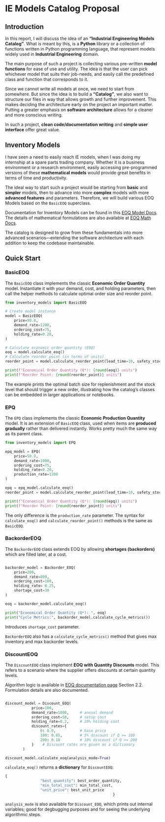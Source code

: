 # IE Models Catalog Proposal

## Introduction

In this report, I will discuss the idea of an **“Industrial Engineering Models Catalog”**.  What is meant by this, is a **Python** library or a collection of functions written in Python programming language, that represent models widely used in **Industrial Engineering** domain. 

The main purpose of such a project is collecting various pre-written **model functions** for ease of use and utility. The idea is that the user can pick whichever model that suits their job-needs, and easily call the predefined class and function that corresponds to it.

Since we cannot write all models at once, we need to start from somewhere. But since the idea is to build a **“Catalog”**, we also want to structure our files in way that allows growth and further improvement. This makes deciding the architecture early on the project an important matter. Putting a greater emphasis on **software architecture** allows for a cleaner and more conscious writing.

In such a project, **clean code/documentation writing** and **simple user interface** offer great value.

## Inventory Models

I have seen a need to easily reach IE models, when I was doing my internship at a spare parts trading company. Whether it is a business environment or a research environment, easily accessing pre-programmed versions of these **mathematical models** would provide great benefits in terms of time and productivity.

The ideal way to start such a project would be starting from **basic** and **simpler** models, then to advance into more **complex** models with more **advanced features** and parameters. Therefore, we will build various EOQ Models based on the `BasicEOQ` superclass.

Documentation for Inventory Models can be found in this [EOQ Model Docs](https://understood-key-c19.notion.site/ebd/25fa928f126d804080baf9c1c5704332). The details of mathematical formulations are also available at [EOQ Math Docs](https://understood-key-c19.notion.site/ebd/25fa928f126d806fa746ebba2d5dcd7e?v=25fa928f126d8092983c000c2642387a).

The catalog is designed to grow from these fundamentals into more advanced scenarios—extending the software architecture with each addition to keep the codebase maintainable.

## Quick Start

### BasicEOQ

The `BasicEOQ` class implements the classic **Economic Order Quantity** model. Instantiate it with your demand, cost, and holding parameters, then call the helper methods to calculate optimal order size and reorder point.

```python
from inventory_models import BasicEOQ

# Create model instance
model = BasicEOQ(
    price=50.0,
    demand_rate=1200,
    ordering_cost=75,
    holding_rate=0.20,
)

# Calculate economic order quantity (EOQ)
eoq = model.calculate_eoq()
# Calculate reorder point (in terms of units)
reorder_point = model.calculate_reorder_point(lead_time=10, safety_stock=20)

print(f"Economical Order Quantity (Q*): {round(eoq)} units")
print(f"Reorder Point: {round(reorder_point)} units")
```

The example prints the optimal batch size for replenishment and the stock level that should trigger a new order, illustrating how the catalog’s classes can be embedded in larger applications or notebooks.

### EPQ

The `EPQ` class implements the classic **Economic Production Quantity** model. It is an extension of `BasicEOQ` class, used when items are **produced gradually** rather than delivered instantly. Works pretty much the same way as its parent class.

```python
from inventory_models import EPQ

epq_model = EPQ(
    price=50.0,
    demand_rate=1000,
    ordering_cost=75,
    holding_rate=0.20,
    production_rate=1200
)

epq = epq_model.calculate_eoq()
reorder_point = model.calculate_reorder_point(lead_time=10, safety_stock=20)

print(f"Economical Order Quantity (Q*): {round(epq)} units")
print(f"Reorder Point: {round(reorder_point)} units")
```

The only difference is the `production_rate` parameter. The syntax for `calculate_eoq()` and `calculate_reorder_point()` methods is the same as `BasicEOQ`.

### BackorderEOQ

The `BackorderEOQ` class extends EOQ by allowing **shortages (backorders)** which are filled later, at a cost.

```python

backorder_model = Backorder_EOQ(
    price=200,
    demand_rate=800,
    ordering_cost=100,
    holding_rate= 0.25,
    shortage_cost=30
)

eoq = backorder_model.calculate_eoq()

print("Economical Order Quantity (Q*): ", eoq)
print("Cycle Metrics:", backorder_model.calculate_cycle_metrics())
```

Introduces `shortage_cost` parameter.

`BackorderEOQ` also has a `calculate_cycle_metrics()` method that gives max inventory and max backorder levels.

### DiscountEOQ

The `DiscountEOQ` class implement **EOQ with Quantity Discounts** model. This refers to a scenario where the supplier offers discounts at certain quantity levels.

Algorithm logic is available in [EOQ documentation page](https://understood-key-c19.notion.site/ebd/25fa928f126d804080baf9c1c5704332) Section 2.2. Formulation details are also documented.

```python

discount_model = Discount_EOQ(
            price=100,
            demand_rate=1000,     # annual demand
            ordering_cost=50,     # setup cost
            holding_rate=0.2,     # 20% holding cost
            discount_rates={      
                0: 0.0,           # base price
                100: 0.05,        # 5% discount if Q >= 100
                200: 0.10         # 10% discount if Q >= 200
            }    # Discount rates are given as a dictionary
        )

discount_model.calculate_eoq(analysis_mode=True)
```
`calculate_eoq()` returns a **dictionary** for `DiscountEOQ`:

```python
{
                "best_quantity": best_order_quantity,
                "min_total_cost": min_total_cost,
                "unit_price": best_unit_price
                                                 }
```

`analysis_mode` is also available for `Discount_EOQ`, which prints out internal variables; good for degbugging purposes and for seeing the underlying algorithmic steps.















